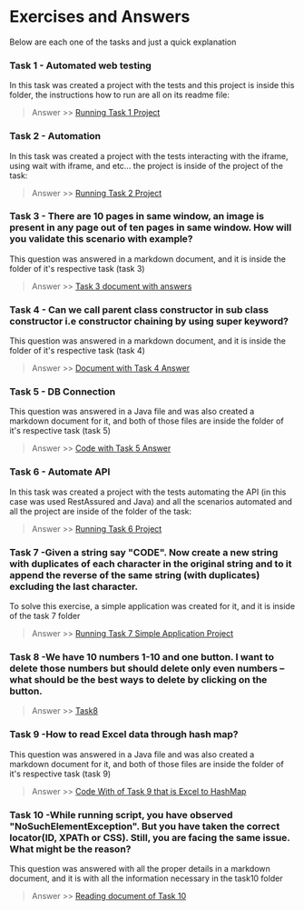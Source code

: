 # Exercises and Answers
Below are each one of the tasks and just a quick explanation

### Task 1 - Automated web testing 
In this task was created a project with the tests and this project is inside this folder, the instructions
how to run are all on its readme file:
> Answer >> [Running Task 1 Project](task1/selenium-java/task1-readme.md)


### Task 2 - Automation 
In this task was created a project with the tests interacting with the iframe, using wait with iframe, and etc...
the project is inside of the project of the task:
> Answer >> [Running Task 2 Project](task2/selenium-iframe-java/task2-readme.md)

### Task 3 - There are 10 pages in same window, an image is present in any page out of ten pages in same window. How will you validate this scenario with example?
This question was answered in a markdown document, and it is inside the folder of it's respective task (task 3)
> Answer >> [Task 3 document with answers](task3/task3-readme.md)

### Task 4 - Can we call parent class constructor in sub class constructor i.e constructor chaining by using super keyword?
This question was answered in a markdown document, and it is inside the folder of it's respective task (task 4)
> Answer >> [Document with Task 4 Answer](task4/task4-readme.md)

### Task 5 - DB Connection
This question was answered in a Java file and was also created a markdown document for it, and both of those files are inside the folder of it's respective task (task 5)
> Answer >> [Code with Task 5 Answer](task5/task5-readme.md)

### Task 6 - Automate API 
In this task was created a project with the tests automating the API (in this case was used RestAssured and Java) and all the scenarios automated and all 
the project are inside of the folder of the task:
> Answer >> [Running Task 6 Project](task6/tas6-readme.md)

### Task 7 -Given a string say "CODE". Now create a new string with duplicates of each character in the original string and to it append the reverse of the same string (with duplicates) excluding the last character.
To solve this exercise, a simple application was created for it, and it is inside of the task 7 folder
> Answer >> [Running Task 7 Simple Application Project](task7/task7-readme.md)

### Task 8 -We have 10 numbers 1-10 and one button. I want to delete those numbers but should delete only even numbers – what should be the best ways to delete by clicking on the button.
> Answer >> [Task8](task8/task8-readme.md)

### Task 9 -How to read Excel data through hash map?
This question was answered in a Java file and was also created a markdown document for it, and both of those files are inside the folder of it's respective task (task 9)
> Answer >> [Code With of Task 9 that is Excel to HashMap](task9/excel-map-java/task9-readme.md)

### Task 10 -While running script, you have observed "NoSuchElementException". But you have taken the correct locator(ID, XPATh or CSS). Still, you are facing the same issue. What might be the reason?
This question was answered with all the proper details in a markdown document, and it is with all the information necessary in the task10 folder
> Answer >>  [Reading document of Task 10](task10/task10-readme.md)
